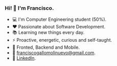 ### Hi! 👋 I'm Francisco.

- :computer: I'm Computer Engineering student (50%).
- ❤️ Passionate about Software Development.
- :books: Learning new things every day.
- ⚡ Proactive, energetic, curious and self-taught.
- 🚀 Fronted, Backend and Mobile.
- :e-mail: franciscogallomolinuevo@gmail.com.
- :briefcase: [LinkedIn](https://www.linkedin.com/in/franciscogallom/).
